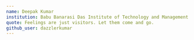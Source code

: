 ```yaml
---
name: Deepak Kumar
institution: Babu Banarasi Das Institute of Technology and Management
quote: Feelings are just visitors. Let them come and go.
github_user: dazzlerkumar
---
```

